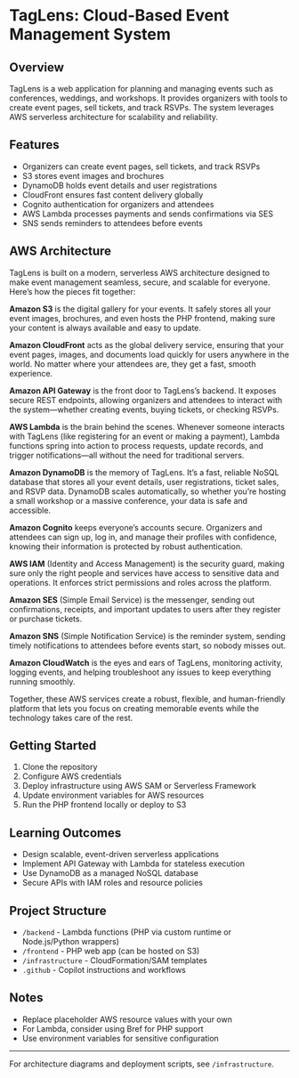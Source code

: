 # TagLens: Cloud-Based Event Management System

## Overview
TagLens is a web application for planning and managing events such as conferences, weddings, and workshops. It provides organizers with tools to create event pages, sell tickets, and track RSVPs. The system leverages AWS serverless architecture for scalability and reliability.

## Features
- Organizers can create event pages, sell tickets, and track RSVPs
- S3 stores event images and brochures
- DynamoDB holds event details and user registrations
- CloudFront ensures fast content delivery globally
- Cognito authentication for organizers and attendees
- AWS Lambda processes payments and sends confirmations via SES
- SNS sends reminders to attendees before events

## AWS Architecture

TagLens is built on a modern, serverless AWS architecture designed to make event management seamless, secure, and scalable for everyone. Here’s how the pieces fit together:

**Amazon S3** is the digital gallery for your events. It safely stores all your event images, brochures, and even hosts the PHP frontend, making sure your content is always available and easy to update.

**Amazon CloudFront** acts as the global delivery service, ensuring that your event pages, images, and documents load quickly for users anywhere in the world. No matter where your attendees are, they get a fast, smooth experience.

**Amazon API Gateway** is the front door to TagLens’s backend. It exposes secure REST endpoints, allowing organizers and attendees to interact with the system—whether creating events, buying tickets, or checking RSVPs.

**AWS Lambda** is the brain behind the scenes. Whenever someone interacts with TagLens (like registering for an event or making a payment), Lambda functions spring into action to process requests, update records, and trigger notifications—all without the need for traditional servers.

**Amazon DynamoDB** is the memory of TagLens. It’s a fast, reliable NoSQL database that stores all your event details, user registrations, ticket sales, and RSVP data. DynamoDB scales automatically, so whether you’re hosting a small workshop or a massive conference, your data is safe and accessible.

**Amazon Cognito** keeps everyone’s accounts secure. Organizers and attendees can sign up, log in, and manage their profiles with confidence, knowing their information is protected by robust authentication.

**AWS IAM** (Identity and Access Management) is the security guard, making sure only the right people and services have access to sensitive data and operations. It enforces strict permissions and roles across the platform.

**Amazon SES** (Simple Email Service) is the messenger, sending out confirmations, receipts, and important updates to users after they register or purchase tickets.

**Amazon SNS** (Simple Notification Service) is the reminder system, sending timely notifications to attendees before events start, so nobody misses out.

**Amazon CloudWatch** is the eyes and ears of TagLens, monitoring activity, logging events, and helping troubleshoot any issues to keep everything running smoothly.

Together, these AWS services create a robust, flexible, and human-friendly platform that lets you focus on creating memorable events while the technology takes care of the rest.

## Getting Started
1. Clone the repository
2. Configure AWS credentials
3. Deploy infrastructure using AWS SAM or Serverless Framework
4. Update environment variables for AWS resources
5. Run the PHP frontend locally or deploy to S3

## Learning Outcomes
- Design scalable, event-driven serverless applications
- Implement API Gateway with Lambda for stateless execution
- Use DynamoDB as a managed NoSQL database
- Secure APIs with IAM roles and resource policies

## Project Structure
- `/backend` - Lambda functions (PHP via custom runtime or Node.js/Python wrappers)
- `/frontend` - PHP web app (can be hosted on S3)
- `/infrastructure` - CloudFormation/SAM templates
- `.github` - Copilot instructions and workflows

## Notes
- Replace placeholder AWS resource values with your own
- For Lambda, consider using Bref for PHP support
- Use environment variables for sensitive configuration

---
For architecture diagrams and deployment scripts, see `/infrastructure`.

